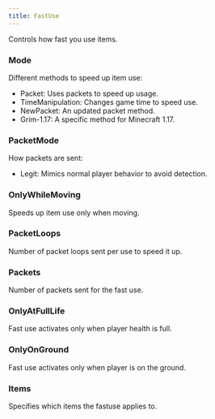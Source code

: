 ```yaml
---
title: FastUse
---
```

Controls how fast you use items.

### Mode
Different methods to speed up item use:
- Packet: Uses packets to speed up usage.
- TimeManipulation: Changes game time to speed use.
- NewPacket: An updated packet method.
- Grim-1.17: A specific method for Minecraft 1.17.

### PacketMode
How packets are sent:
- Legit: Mimics normal player behavior to avoid detection.

### OnlyWhileMoving
Speeds up item use only when moving.

### PacketLoops
Number of packet loops sent per use to speed it up.

### Packets
Number of packets sent for the fast use.

### OnlyAtFullLife
Fast use activates only when player health is full.

### OnlyOnGround
Fast use activates only when player is on the ground.

### Items
Specifies which items the fastuse applies to.
